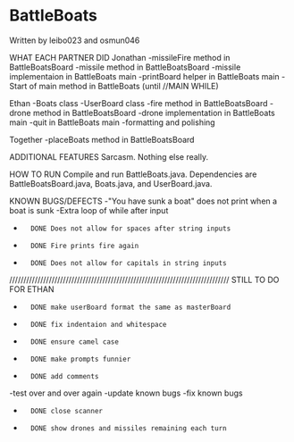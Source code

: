 # BattleBoats
Written by leibo023 and osmun046

WHAT EACH PARTNER DID
Jonathan
-missileFire method in BattleBoatsBoard
-missile method in BattleBoatsBoard
-missile implementaion in BattleBoats main
-printBoard helper in BattleBoats main
-Start of main method in BattleBoats (until //MAIN WHILE)

Ethan
-Boats class
-UserBoard class
-fire method in BattleBoatsBoard
-drone method in BattleBoatsBoard
-drone implementation in BattleBoats main
-quit in BattleBoats main
-formatting and polishing

Together
-placeBoats method in BattleBoatsBoard


ADDITIONAL FEATURES
Sarcasm. Nothing else really.


HOW TO RUN
Compile and run BattleBoats.java. 
Dependencies are BattleBoatsBoard.java, Boats.java, and UserBoard.java.


KNOWN BUGS/DEFECTS
-"You have sunk a boat" does not print when a boat is sunk
-Extra loop of while after input
-       DONE Does not allow for spaces after string inputs
-       DONE Fire prints fire again
-       DONE Does not allow for capitals in string inputs


//////////////////////////////////////////////////////////////////////////////
STILL TO DO FOR ETHAN
-       DONE make userBoard format the same as masterBoard
-       DONE fix indentaion and whitespace
-       DONE ensure camel case
-       DONE make prompts funnier
-       DONE add comments
-test over and over again
-update known bugs
-fix known bugs
-       DONE close scanner
-       DONE show drones and missiles remaining each turn
